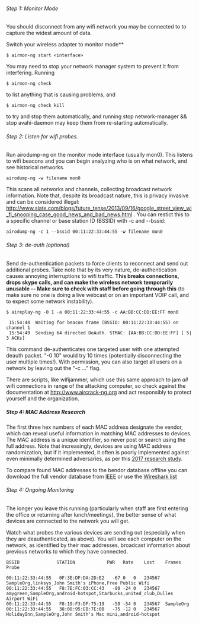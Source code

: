 

###### Step 1: Monitor Mode

You should disconnect from any wifi network you may be connected to to capture the widest amount of data.

Switch your wireless adapter to monitor mode**

```$ airmon-ng start <interface>```

You may need to stop your network manager system to prevent it from interfering. Running

```$ airmon-ng check```

to list anything that is causing problems, and

```$ airmon-ng check kill```

to try and stop them automatically, and running stop network-manager && stop avahi-daemon may keep them from re-starting automatically.


###### Step 2: Listen for wifi probes.

Run airodump-ng on the monitor mode interface (usually mon0). This listens to wifi beacons and you can begin analyzing who is on what network, and see historical networks.

```airodump-ng -w filename mon0```

This scans all networks and channels, collecting broadcast network information. Note that, despite its broadcast nature, this is privacy invasive and can be considered illegal: http://www.slate.com/blogs/future_tense/2013/09/16/google_street_view_wi_fi_snooping_case_good_news_and_bad_news.html . You can restict this to a specific channel or base station ID (BSSID) with -c and --bssid:

```airodump-ng -c 1 --bssid 00:11:22:33:44:55 -w filename mon0```


###### Step 3: de-auth (optional)

Send de-authentication packets to force clients to reconnect and send out additional probes. Take note that by its very nature, de-authentication causes annoying interruptions to wifi traffic. **This breaks connections, drops skype calls, and can make the wireless network temporarily unusable -- Make sure to check with staff before going through this** (to make sure no one is doing a live webcast or on an important VOIP call, and to expect some network instability).

```
$ aireplay-ng -0 1 -a 00:11:22:33:44:55 -c AA:BB:CC:DD:EE:FF mon0

 15:54:48  Waiting for beacon frame (BSSID: 00:11:22:33:44:55) on channel 1
 15:54:49  Sending 64 directed DeAuth. STMAC: [AA:BB:CC:DD:EE:FF] [ 5| 3 ACKs]
```

This command de-authenticates one targeted user with one attempted deauth packet.  "-0 10" would try 10 times (potentially disconnecting the user multiple times!). With permission, you can also target all users on a network by leaving out the "-c ..." flag.

There are scripts, like wifijammer, which use this same approach to jam *all* wifi connections in range of the attacking computer, so check against the documentation at http://www.aircrack-ng.org and act responsibly to protect yourself and the organization.

##### Step 4: MAC Address Research

The first three hex numbers of each MAC address designate the vendor, which can reveal useful information in matching MAC addresses to devices. The MAC address is a unique identifier, so never post or search using the full address.  Note that increasingly, devices are using MAC address randomization, but if it implemented, it often is poorly implemented against even minimally determined adversaries, as per this [2017 research study](https://www.theregister.co.uk/2017/03/10/mac_address_randomization/).

To compare found MAC addresses to the bendor database offline you can download the full vendor database from [IEEE](https://regauth.standards.ieee.org/standards-ra-web/pub/view.html#registries) or use the [Wireshark list](
https://code.wireshark.org/review/gitweb?p=wireshark.git;a=blob_plain;f=manuf)


###### Step 4: Ongoing Monitoring

The longer you leave this running (particularly when staff are first entering the office or returning after lunch/meetings), the better sense of what devices are connected to the network you will get.

Watch what probes the various devices are sending out (especially when they are deauthenticated, as above). You will see each computer on the network, as identified by their mac addresses, broadcast information about previous networks to which they have connected.

```
BSSID              STATION            PWR   Rate    Lost    Frames Probe

00:11:22:33:44:55	0F:3E:DF:DA:2D:E2	-67	0	0	234567	SampleOrg,linksys¸John Smith's iPhone,Free Public Wifi
00:11:22:33:44:55	F8:7E:FC:03:CC:43	-80	-24	0	234567	amygreen,SampleOrg,android-hotspot,Starbucks,united_club,Dulles Airport WiFi
00:11:22:33:44:55	F8:19:F3:DF:75:19	-58	-54	0	234567	SampleOrg
00:11:22:33:44:55	38:08:95:EB:7E:0B	-75	-12	0	234567	HolidayInn,SampleOrg,John Smith's Mac mini,android-hotspot
```
